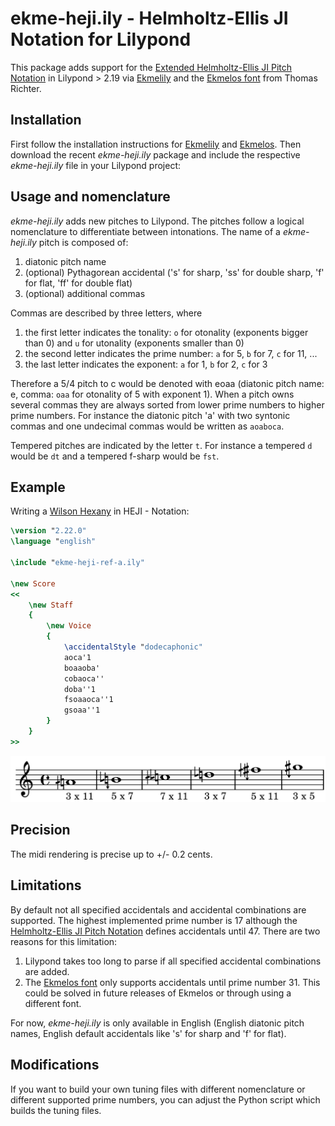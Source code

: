 # ekme-heji.ily - Helmholtz-Ellis JI Notation for Lilypond

This package adds support for the [Extended Helmholtz-Ellis JI Pitch Notation](https://marsbat.space/pdfs/notation.pdf)
in Lilypond > 2.19 via [Ekmelily](http://www.ekmelic-music.org/en/extra/ekmelily.htm) and the
[Ekmelos font](http://www.ekmelic-music.org/en/extra/ekmelos.htm) from Thomas Richter.

## Installation

First follow the installation instructions for [Ekmelily](http://www.ekmelic-music.org/en/extra/ekmelily.htm#Installation)
and [Ekmelos](http://www.ekmelic-music.org/en/extra/ekmelos.htm#Installation). Then download
the recent _ekme-heji.ily_ package and include the respective _ekme-heji.ily_ file in your
Lilypond project:

## Usage and nomenclature

_ekme-heji.ily_ adds new pitches to Lilypond. The pitches follow a logical nomenclature to differentiate between intonations.
The name of a _ekme-heji.ily_ pitch is composed of:

1. diatonic pitch name
2. (optional) Pythagorean accidental ('s' for sharp, 'ss' for double sharp, 'f' for flat, 'ff' for double flat)
3. (optional) additional commas

Commas are described by three letters, where

1. the first letter indicates the tonality: `o` for otonality (exponents bigger than 0) and `u` for utonality (exponents smaller than 0)
2. the second letter indicates the prime number: `a` for 5, `b` for 7, `c` for 11, ...
3. the last letter indicates the exponent: `a` for 1, `b` for 2, `c` for 3

Therefore a 5/4 pitch to c would be denoted with eoaa (diatonic pitch name: e, comma: `oaa` for otonality of 5 with exponent 1).
When a pitch owns several commas they are always sorted from lower prime numbers to higher prime numbers. For instance the diatonic pitch 'a' with two syntonic commas and one undecimal commas would be written as `aoaboca`.

Tempered pitches are indicated by the letter `t`. For instance a tempered `d` would be `dt` and a tempered f-sharp would be `fst`.

## Example

Writing a [Wilson Hexany](http://anaphoria.com/wilsoncps.html) in HEJI - Notation:

```lilypond
\version "2.22.0"
\language "english"

\include "ekme-heji-ref-a.ily"

\new Score
<<
    \new Staff
    {
        \new Voice
        {
            \accidentalStyle "dodecaphonic"
            aoca'1
            boaaoba'
            cobaoca''
            doba''1
            fsoaaoca''1
            gsoaa''1
        }
    }
>>
```

![wilson](examples/wilson_hexany.png)

## Precision

The midi rendering is precise up to +/- 0.2 cents.

## Limitations

By default not all specified accidentals and accidental combinations are supported. The highest implemented prime number is 17 although the [Helmholtz-Ellis JI Pitch Notation](https://marsbat.space/pdfs/notation.pdf) defines accidentals until 47.
There are two reasons for this limitation:

1. Lilypond takes too long to parse if all specified accidental combinations are added.
2. The [Ekmelos font](http://www.ekmelic-music.org/en/extra/ekmelos.htm) only supports accidentals until prime number 31. This could be solved in future releases of Ekmelos or through using a different font.

For now, _ekme-heji.ily_ is only available in English (English diatonic pitch names, English default accidentals like 's' for sharp and 'f' for flat).

## Modifications

If you want to build your own tuning files with different nomenclature or different supported prime numbers, you can adjust the Python script which builds the tuning files.
